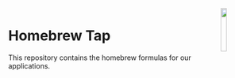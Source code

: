 <img src="https://avatars.githubusercontent.com/u/1503512?s=200&v=4" align="right" width="15%" height="15%" />

# Homebrew Tap

This repository contains the homebrew formulas for our applications.
